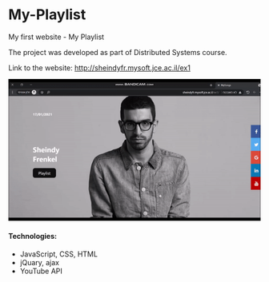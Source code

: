 # My-Playlist
My first website - My Playlist

The project was developed as part of Distributed Systems course.

Link to the website: http://sheindyfr.mysoft.jce.ac.il/ex1

![](website.gif)

#### Technologies:
* JavaScript, CSS, HTML
* jQuary, ajax
* YouTube API
